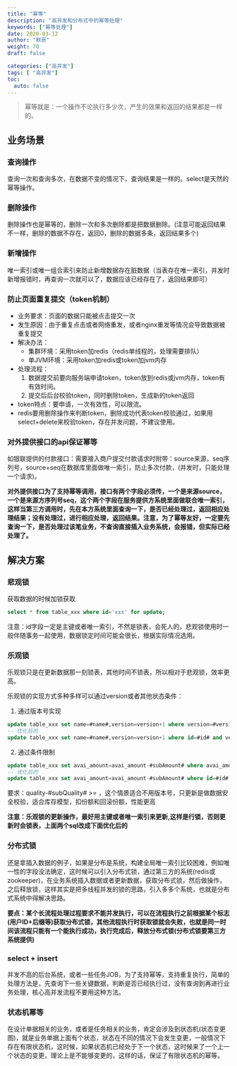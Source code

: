 ```yaml
---  
title: "幂等"  
description: "高并发和分布式中的幂等处理"  
keywords: ["幂等处理"]  
date: 2020-03-12
author: "默哥"  
weight: 70  
draft: false  

categories: ["高并发"]  
tags: [ "高并发"]  
toc:
  auto: false
---  
```

> 幂等就是：一个操作不论执行多少次，产生的效果和返回的结果都是一样的。

## 业务场景
### 查询操作
查询一次和查询多次，在数据不变的情况下，查询结果是一样的。select是天然的幂等操作。

### 删除操作
删除操作也是幂等的，删除一次和多次删除都是把数据删除。(注意可能返回结果不一样，删除的数据不存在，返回0，删除的数据多条，返回结果多个)

### 新增操作
唯一索引或唯一组合索引来防止新增数据存在脏数据（当表存在唯一索引，并发时新增报错时，再查询一次就可以了，数据应该已经存在了，返回结果即可）

### 防止页面重复提交（token机制）
* 业务要求：页面的数据只能被点击提交一次
* 发生原因：由于重复点击或者网络重发，或者nginx重发等情况会导致数据被重复提交
* 解决办法：
    * 集群环境：采用token加redis（redis单线程的，处理需要排队）
    * 单JVM环境：采用token加redis或token加jvm内存
* 处理流程：
    1. 数据提交前要向服务端申请token，token放到redis或jvm内存，token有有效时间。
    2. 提交后后台校验token，同时删除token，生成新的token返回
* token特点：要申请，一次有效性，可以限流。
* redis要用删除操作来判断token，删除成功代表token校验通过，如果用select+delete来校验token，存在并发问题，不建议使用。

### 对外提供接口的api保证幂等
如银联提供的付款接口：需要接入商户提交付款请求时附带：source来源，seq序列号，source+seq在数据库里面做唯一索引，防止多次付款，(并发时，只能处理一个请求)。

**对外提供接口为了支持幂等调用，接口有两个字段必须传，一个是来源source，一个是来源方序列号seq，这个两个字段在服务提供方系统里面做联合唯一索引，这样当第三方调用时，先在本方系统里面查询一下，是否已经处理过，返回相应处理结果；没有处理过，进行相应处理，返回结果。注意，为了幂等友好，一定要先查询一下，是否处理过该笔业务，不查询直接插入业务系统，会报错，但实际已经处理了。**

## 解决方案
### 悲观锁
获取数据的时候加锁获取
```sql
select * from table_xxx where id='xxx' for update;
```
注意：id字段一定是主键或者唯一索引，不然是锁表，会死人的，悲观锁使用时一般伴随事务一起使用，数据锁定时间可能会很长，根据实际情况选用。

### 乐观锁
乐观锁只是在更新数据那一刻锁表，其他时间不锁表，所以相对于悲观锁，效率更高。

乐观锁的实现方式多种多样可以通过version或者其他状态条件：
1. 通过版本号实现
```sql
update table_xxx set name=#name#,version=version+1 where version=#version#;
-- 优化后的
update table_xxx set name=#name#,version=version+1 where id=#id# and version=#version#;
```
2. 通过条件限制
```sql
update table_xxx set avai_amount=avai_amount-#subAmount# where avai_amount-#subAmount# >= 0;
-- 优化后的
update table_xxx set avai_amount=avai_amount-#subAmount# where id=#id# and avai_amount-#subAmount# >= 0
```
要求：quality-#subQuality# >= ，这个情景适合不用版本号，只更新是做数据安全校验，适合库存模型，扣份额和回滚份额，性能更高

**注意：乐观锁的更新操作，最好用主键或者唯一索引来更新,这样是行锁，否则更新时会锁表，上面两个sql改成下面优化后的**

### 分布式锁
还是拿插入数据的例子，如果是分布是系统，构建全局唯一索引比较困难，例如唯一性的字段没法确定，这时候可以引入分布式锁，通过第三方的系统(redis或zookeeper)，在业务系统插入数据或者更新数据，获取分布式锁，然后做操作，之后释放锁，这样其实是把多线程并发的锁的思路，引入多多个系统，也就是分布式系统中得解决思路。

**要点：某个长流程处理过程要求不能并发执行，可以在流程执行之前根据某个标志(用户ID+后缀等)获取分布式锁，其他流程执行时获取锁就会失败，也就是同一时间该流程只能有一个能执行成功，执行完成后，释放分布式锁(分布式锁要第三方系统提供)**

### select + insert
并发不高的后台系统，或者一些任务JOB，为了支持幂等，支持重复执行，简单的处理方法是，先查询下一些关键数据，判断是否已经执行过，没有查询到再进行业务处理，核心高并发流程不要用这种方法。

### 状态机幂等
在设计单据相关的业务，或者是任务相关的业务，肯定会涉及到状态机(状态变更图)，就是业务单据上面有个状态，状态在不同的情况下会发生变更，一般情况下存在有限状态机，这时候，如果状态机已经处于下一个状态，这时候来了一个上一个状态的变更，理论上是不能够变更的，这样的话，保证了有限状态机的幂等。
